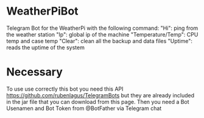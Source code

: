 # WeatherPiBot
Telegram Bot for the WeatherPi with the following command:
"Hi": ping from the weather station
"Ip": global ip of the machine
"Temperature/Temp": CPU temp and case temp
"Clear": clean all the backup and data files
"Uptime": reads the uptime of the system

# Necessary
To use use correctly this bot you need this API https://github.com/rubenlagus/TelegramBots but they are already included in the jar file that you can download from this page. Then you need a Bot Usenamen and Bot Token from @BotFather via Telegram chat

